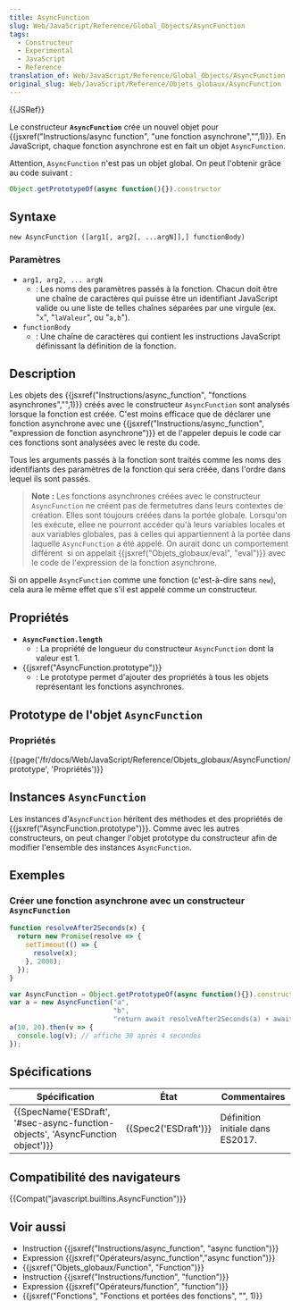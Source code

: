 ```yaml
---
title: AsyncFunction
slug: Web/JavaScript/Reference/Global_Objects/AsyncFunction
tags:
  - Constructeur
  - Experimental
  - JavaScript
  - Reference
translation_of: Web/JavaScript/Reference/Global_Objects/AsyncFunction
original_slug: Web/JavaScript/Reference/Objets_globaux/AsyncFunction
---
```

{{JSRef}}

Le constructeur **`AsyncFunction`** crée un nouvel objet pour {{jsxref("Instructions/async function", "une fonction asynchrone","",1)}}. En JavaScript, chaque fonction asynchrone est en fait un objet `AsyncFunction`.

Attention, `AsyncFunction` n'est pas un objet global. On peut l'obtenir grâce au code suivant :

```js
Object.getPrototypeOf(async function(){}).constructor
```

## Syntaxe

    new AsyncFunction ([arg1[, arg2[, ...argN]],] functionBody)

### Paramètres

- `arg1, arg2, ... argN`
  - : Les noms des paramètres passés à la fonction. Chacun doit être une chaîne de caractères qui puisse être un identifiant JavaScript valide ou une liste de telles chaînes séparées par une virgule (ex. "`x`", "`laValeur`", ou "`a,b`").
- `functionBody`
  - : Une chaîne de caractères qui contient les instructions JavaScript définissant la définition de la fonction.

## Description

Les objets des {{jsxref("Instructions/async_function", "fonctions asynchrones","",1)}} créés avec le constructeur `AsyncFunction` sont analysés lorsque la fonction est créée. C'est moins efficace que de déclarer une fonction asynchrone avec une {{jsxref("Instructions/async_function", "expression de fonction asynchrone")}} et de l'appeler depuis le code car ces fonctions sont analysées avec le reste du code.

Tous les arguments passés à la fonction sont traités comme les noms des identifiants des paramètres de la fonction qui sera créée, dans l'ordre dans lequel ils sont passés.

> **Note :** Les fonctions asynchrones créées avec le constructeur `AsyncFunction` ne créent pas de fermetutres dans leurs contextes de création. Elles sont toujours créées dans la portée globale. Lorsqu'on les exécute, ellee ne pourront accéder qu'à leurs variables locales et aux variables globales, pas à celles qui appartiennent à la portée dans laquelle `AsyncFunction` a été appelé. On aurait donc un comportement différent  si on appelait {{jsxref("Objets_globaux/eval", "eval")}} avec le code de l'expression de la fonction asynchrone.

Si on appelle `AsyncFunction` comme une fonction (c'est-à-dire sans `new`), cela aura le même effet que s'il est appelé comme un constructeur.

## Propriétés

- **`AsyncFunction.length`**
  - : La propriété de longueur du constructeur `AsyncFunction` dont la valeur est 1.
- {{jsxref("AsyncFunction.prototype")}}
  - : Le prototype permet d'ajouter des propriétés à tous les objets représentant les fonctions asynchrones.

## Prototype de l'objet `AsyncFunction`

### Propriétés

{{page('/fr/docs/Web/JavaScript/Reference/Objets_globaux/AsyncFunction/prototype', 'Propriétés')}}

## Instances `AsyncFunction`

Les instances d'`AsyncFunction` héritent des méthodes et des propriétés de {{jsxref("AsyncFunction.prototype")}}. Comme avec les autres constructeurs, on peut changer l'objet prototype du constructeur afin de modifier l'ensemble des instances `AsyncFunction`.

## Exemples

### Créer une fonction asynchrone avec un constructeur `AsyncFunction`

```js
function resolveAfter2Seconds(x) {
  return new Promise(resolve => {
    setTimeout(() => {
      resolve(x);
    }, 2000);
  });
}

var AsyncFunction = Object.getPrototypeOf(async function(){}).constructor
var a = new AsyncFunction("a",
                          "b",
                          "return await resolveAfter2Seconds(a) + await resolveAfter2Seconds(b);");
a(10, 20).then(v => {
  console.log(v); // affiche 30 après 4 secondes
});
```

## Spécifications

| Spécification                                                                                            | État                         | Commentaires                     |
| -------------------------------------------------------------------------------------------------------- | ---------------------------- | -------------------------------- |
| {{SpecName('ESDraft', '#sec-async-function-objects', 'AsyncFunction object')}} | {{Spec2('ESDraft')}} | Définition initiale dans ES2017. |

## Compatibilité des navigateurs

{{Compat("javascript.builtins.AsyncFunction")}}

## Voir aussi

- Instruction {{jsxref("Instructions/async_function", "async function")}}
- Expression {{jsxref("Opérateurs/async_function","async function")}}
- {{jsxref("Objets_globaux/Function", "Function")}}
- Instruction {{jsxref("Instructions/function", "function")}}
- Expression {{jsxref("Opérateurs/function", "function")}}
- {{jsxref("Fonctions", "Fonctions et portées des fonctions", "", 1)}}
